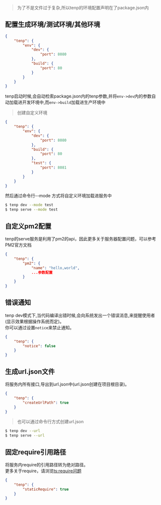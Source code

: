 
> 为了不是文件过于复杂,所以tenp的环境配置声明在了package.json内

## 配置生成环境/测试环境/其他环境


```json
{
	"tenp": {
		"env": {
			"dev": {
				"port": 8080
			},
			"build": {
				"port": 80
			}
		}
	}
}
```

tenp启动时候,会自动检索package.json内的tenp参数,并将`env->dev`内的参数自动加载进开发环境中,而`env->build`加载进生产环境中

> 创建自定义环境

```json
{
	"tenp": {
		"env": {
			"dev": {
				"port": 8080
			},
			"build": {
				"port": 80
			},
			"test": {
				"port": 8081
			}
		}
	}
}
```

然后通过命令行--mode 方式将自定义环境加载进服务中

```bash
$ tenp dev --mode test
$ tenp serve --mode test
```


## 自定义pm2配置


tenp的serve服务是利用了pm2的api，因此更多关于服务器配置问题，可以参考PM2官方文档


```json
{
	"tenp": {
		"pm2": {
	    	"name": "hello,world",
	    	...参数配置
	    }
	}
}
```

## 错误通知


tenp dev模式下,当代码编译出错时候,会向系统发出一个错误消息,来提醒使用者(显示效果根据操作系统而定)。<br>
你可以通过设置`notice`来禁止通知。


```json
{
	"tenp": {
	    "notice": false
	}
}
```

## 生成url.json文件

将服务内所有接口,导出到url.json中(url.json创建在项目根目录)。

```json
{
	"tenp": {
	    "createUrlPath": true
	}
}

```

> 也可以通过命令行方式创建url.json


```bash
$ tenp dev --url
$ tenp serve --url
```

## 固定require引用路径


将服务内require的引用路径转为绝对路径。<br>
更多关于require，请浏览[ts:require问题](/use.html#require内的路径问题)

```json
{
	"tenp": {
	    "staticRequire": true
	}
}
```
